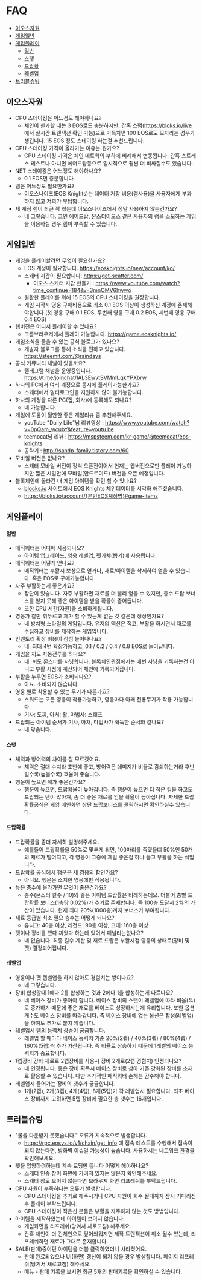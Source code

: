 # FAQ
- [이오스자원](#이오스자원)
- [게임일반](#게임일반)
- [게임플레이](#게임플레이)
    + [일반](#일반)
    + [스탯](#스탯)
    + [드랍확](#드랍확율)
    + [레벨업](#레벨업)
- [트러블슈팅](#트러블슈팅)

## 이오스자원
* CPU 스테이킹은 어느정도 해야하나요?
  - 체인이 한가할 때는 3 EOS로도 충분하지만, 간혹 스팸(https://bloks.io/live 에서 실시간 트랜잭션 확인 가능)으로 가득차면 100 EOS로도 모자라는 경우가 생깁니다. 15 EOS 정도 스테이킹 하는걸 추천드립니다.
* CPU 스테이킹 가격이 올라가는 이유는 뭔가요?
  - CPU 스테이킹 가격은 체인 네트웍의 부하에 비례해서 변동됩니다. 간혹 스트레스 테스트나 아니면 에어드랍등으로 일시적으로 훨씬 더 비싸질수도 있습니다.
* NET 스테이킹은 어느정도 해야하나요?
  - 0.1 EOS면 충분합니다.
* 램은 어느정도 필요한가요?
  - 이오스나이츠(EOS Knights)는 데이터 저장 비용(램사용)을 사용자에게 부과하지 않고 저희가 부담합니다.
* 제 계정 램이 최근 꽉 찼는데 이오스나이츠에서 정말 사용하지 않는건가요?
  - 네 그렇습니다. 코인 에어드랍, 몬스터이오스 같은 사용자의 램을 소모하는 게임을 이용하실 경우 램이 부족할 수 있습니다.


## 게임일반
* 게임을 플레이할려면 무엇이 필요한가요?
  - EOS 계정이 필요합니다. https://eosknights.io/new/account/ko/
  - 스캐터 지갑이 필요합니다. https://get-scatter.com/
    - 이오스 스캐터 지갑 만들기 : https://www.youtube.com/watch?time_continue=184&v=3mnOMV6hwwo
  - 원활한 플레이를 위해 15 EOS의 CPU 스테이킹을 권장합니다.
  - 게임 시작시 영웅 구매비용으로 최소 0.1 EOS 이상이 생성하신 계정에 존재해야합니다.(첫 영웅 구매 0.1 EOS, 두번째 영웅 구매 0.2 EOS, 세번째 영웅 구매 0.4 EOS)
* 웹버전은 어디서 플레이할 수 있나요?
  - 크롬브라우저에서 플레이 가능합니다. https://game.eosknights.io/
* 게임소식을 들을 수 있는 공식 블로그가 있나요?
  - 개발자 블로그를 통해 소식을 전하고 있습니다. https://steemit.com/@raindays
* 공식 커뮤니티 채널이 있을까요?
  - 텔레그램 채널을 운영중입니다. https://t.me/joinchat/IAL3EwvtSVMml_qkYPXbrw
* 하나의 PC에서 여러 계정으로 동시에 플레이가능한가요?
  - 스캐터에서 멀티로그인을 지원하지 않아 불가능합니다.
* 하나의 계정을 다른 PC(집, 회사)에 등록해도 되나요?
  - 네 가능합니다.
* 게임에 도움이 될만한 좋은 게임리뷰 좀 추천해주세요.
  - youTube "Daily Life"님 리뷰영상 :  https://www.youtube.com/watch?v=0pQam_wcubY&feature=youtu.be
  - teemocat님 리뷰 : https://mspsteem.com/kr-game/@teemocat/eos-knights
  - 공략기 : http://sandp-family.tistory.com/60
* 모바일 버전은 없나요?
  - 스캐터 모바일 버전이 정식 오픈전이어서 현재는 웹버전으로만 플레이 가능하지만 짧은 시일안에 모바일(안드로이드) 버전을 오픈 예정입니다.
* 블록체인에 올라간 내 게임 아이템을 확인 할 수 있나요?
  - [blocks.io](https://bloks.io) 사이트에서 EOS Knights 체인데이터를 시각화 해주셨습니다.
  - https://bloks.io/account/{본인EOS계정명}#game-items


## 게임플레이
#### 일반
* 매직워터는 어디에 사용되나요?
  - 아이템 업그레이드, 영웅 레벨업, 펫가챠(뽑기)에 사용됩니다.
* 매직워터는 어떻게 얻나요?
  - 매직워터는 부활시 보상으로 얻거나, 재료/아이템을 삭제하여 얻을 수 있습니다. 혹은 EOS로 구매가능합니다.
* 자주 부활하는게 좋은가요?
  - 장단이 있습니다. 자주 부활하면 재료를 더 빨리 얻을 수 있지만, 층수 드랍 보너스를 얻지 못해 좋은 아이템을 받을 확률이 줄어듭니다.
  - 또한 CPU 시간(자원)을 소비하게됩니다.
* 영웅가 칼만 휘두르고 제가 할 수 있는게 없는 것 같은데 정상인가요?
  - 네 방치형 스타일의 게임입니다. 유저의 액션은 적고, 부활을 하시면서 재료를 수집하고 장비를 제작하는 게임입니다.
* 인벤토리 확장 비용이 점점 늘어나나요?
  - 네. 최대 4번 확장가능하고, 0.1 / 0.2 / 0.4 / 0.8 EOS로 늘어납니다.
* 게임을 꺼도 자동전투를 하나요?
  - 네. 꺼도 몬스터를 사냥합니다. 블록체인관점에서는 매번 사냥을 기록하는건 아니고 부활 시점에 계산되어 체인에 기록되어집니다.
* 부활을 누루면 EOS가 소비되나요?
  - 아뇨. 소비되지 않습니다.
* 영웅 별로 착용할 수 있는 무기가 다른가요?
  - 스워드는 모든 영웅이 착용가능하고, 영웅마다 아래 전용무기가 착용 가능합니다.
  - 기사: 도끼, 아처: 활, 마법사: 스태프
* 드랍되는 아이템 순서가 기사, 아처, 마법사가 획득한 순서와 같나요?
  - 네 맞습니다.

#### 스탯
* 체력과 방어력의 차이를 잘 모르겠어요.
  - 체력은 절대 수치라 초반에 좋고, 방어력은 데미지가 비율로 감쇠하는거라 후반일수록(높을수록) 효율이 좋습니다.
* 행운이 높으면 뭐가 좋은건가요?
  - 행운이 높으면, 드랍확율이 높아집니다. 즉 행운이 높으면 더 적은 킬을 하고도 드랍되는 템이 많아져, 좀 더 좋은 재료를 얻을 확율이 높아집니다. 자세한 드랍확률공식은 게임 메인화면 상단 드랍보너스를 클릭하시면 확인하실수 있습니다.

#### 드랍확률
* 드랍확률을 좀더 자세히 설명해주세요.
  - 예를들어 드랍확률을 50%로 맞추게 되면, 100마리를 죽였을떄 50%인 50개의 재료가 떨어지고, 각 영웅이 그중에 제일 좋은걸 하나 들고 부활을 하는 식입니다.
* 드랍확률 공식에서 행운은 세 영웅의 합인가요?
  - 아니요. 행운은 소지한 영웅에만 적용됩니다.
* 높은 층수에 올라가면 무엇이 좋은건가요?
  - 층수(몬스터 킬수 / 10)와 좋은 아이템 드랍률은 비례하는데요. 더불어 층별 드랍확률 보너스(1층당 0.02%)가 추가로 존재합니다. 즉 100층 도달시 2%의 가산이 있습니다. 현재 최대 20%(1000층)까지 보너스가 부여됩니다.
* 재료 등급별 최소 필요 층수는 어떻게 되나요?
  - 유니크: 40층 이상, 레전드: 90층 이상, 고대: 160층 이상
* 펫이나 장비를 뺐다 끼웠다 하는데 있어서 패널티는없나요?
  - 네 없습니다. 최종 킬수 계산 및 재료 드랍은 부활시점 영웅의 상태로(장비 및 펫) 결정되어집니다.

#### 레벨업
* 영웅이나 펫 렙벨업을 하지 않아도 경험치는 쌓이나요?
  - 네 그렇습니다.
* 장비 합성할때 1에다 2를 합성하는 것과 2에다 1을 합성하는게 다르나요?
  - 네 베이스 장비가 좋아야 합니다. 베이스 장비의 스탯이 레벨업에 따라 비율(%)로 증가하기 때문에 좋은 재료를 베이스로 성장하시는게 유리합니다. 또한 옵션 개수도 베이스 장비를 따라갑니다. 즉 베이스 장비에 없는 옵션은 합성(레벨업)을 하여도 추가로 붙지 않습니다.
* 레벨업시 템의 능력치 상승이 궁금합니다.
  - 레벨업 할 때마다 베이스 능력치 기준 20%(2렙) / 40%(3렙) / 80%(4렙) / 160%(5렙)씩 추가 가산됩니다. 즉 비율로 상승하기 때문에 1레벨의 베이스 능력치가 중요합니다.
* 1렙장비 강화 재료로 2렙장비를 사용시 장비 2개로(2렙 경험치) 인정되나요?
  - 네 인정됩니다. 좋은 장비 획득시 베이스 장비로 삼아 기존 강화된 장비를 소재로 활용할 수 있습니다. 다만 추가적인 매직워터 손해는 감수해야 합니다.
* 레벨업시 들어가는 장비의 갯수가 궁금합니다.
  - 1개(2렙), 2개(3렙), 4개(4렙), 8개(5렙)가 각 레벨업시 필요합니다. 최초 베이스 장비까지 고려하면 5렙 장비에 필요한 총 갯수는 16개입니다.


## 트러블슈팅
* "롤을 다운받지 못했습니다." 오류가 지속적으로 발생합니다.
  - https://rpc.eosys.io/v1/chain/get_info 에 접속 테스트를 수행해서 접속이 되지 않는다면, 방화벽 이슈일 가능성이 높습니다. 사용하시는 네트워크 환경을 확인해보세요.
* 팻을 입양하려하는데 계속 로딩만 뜹니다 어떻게 해야하나요?
  - 스캐터 인증 창이 화면에 가려져 있지는 않은지 확인해주세요.
  - 스캐터 창도 보이지 않는다면 브라우져 화면 리프레쉬를 부탁드립니다.
* CPU 자원이 부족하다는 오류가 발생합니다.
  - CPU 스테이킹을 추가로 해주시거나 CPU 자원이 회수 될때까지 잠시 기다리신 후 플레이 부탁드립니다.
  - CPU 스테이킹이 적은신 분들은 부활을 자주하지 않는 것도 방법입니다.
* 아이템을 제작하였는데 아이템이 보이지 않습니다.
  - 게임화면을 리프레쉬(당겨서 새로고침) 해주세요.
  - 간혹 체인이 더 긴체인으로 덮어씌워지면 제작 트랜잭션이 취소 될수 있는데, 리프레쉬하면 재료가 그대로 존재합니다.
* SALE(판매)중이던 아이템을 더블 클릭하였더니 사라졌어요.
  - 판매 완료되었으나 UI(화면) 갱신이 되지 않을 경우 발생합니다. 페이지 리프레쉬(당겨서 새로고침) 해주세요.
  - 메뉴 - 판매 기록을 보시면 최근 5개의 판매기록을 확인하실 수 있습니다.
